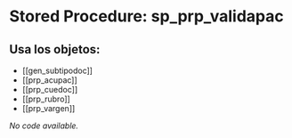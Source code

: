 # Stored Procedure: sp_prp_validapac

## Usa los objetos:
- [[gen_subtipodoc]]
- [[prp_acupac]]
- [[prp_cuedoc]]
- [[prp_rubro]]
- [[prp_vargen]]

*No code available.*
